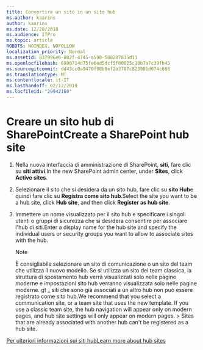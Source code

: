 ```yaml
---
title: Convertire un sito in un sito hub
ms.author: kaarins
author: kaarins
ms.date: 12/28/2018
ms.audience: ITPro
ms.topic: article
ROBOTS: NOINDEX, NOFOLLOW
localization_priority: Normal
ms.assetid: 837996e6-802f-4745-a590-500207835d11
ms.openlocfilehash: 6990714d75fe6ed5dcf5f00625c10b7a7c39fb45
ms.sourcegitcommit: dd43cc0a9470f98b8ef2a3787c823801d674c666
ms.translationtype: MT
ms.contentlocale: it-IT
ms.lasthandoff: 02/12/2019
ms.locfileid: "29942160"
---
```

# <a name="create-a-sharepoint-hub-site"></a><span data-ttu-id="b9e1a-102">Creare un sito hub di SharePoint</span><span class="sxs-lookup"><span data-stu-id="b9e1a-102">Create a SharePoint hub site</span></span>

1. <span data-ttu-id="b9e1a-103">Nella nuova interfaccia di amministrazione di SharePoint, **siti**, fare clic su **siti attivi**.</span><span class="sxs-lookup"><span data-stu-id="b9e1a-103">In the new SharePoint admin center, under **Sites**, click **Active sites**.</span></span> 
    
2. <span data-ttu-id="b9e1a-104">Selezionare il sito che si desidera da un sito hub, fare clic su **sito Hub**e quindi fare clic su **Registra come sito hub**.</span><span class="sxs-lookup"><span data-stu-id="b9e1a-104">Select the site you want to be a hub site, click **Hub site**, and then click **Register as hub site**.</span></span> 
    
3. <span data-ttu-id="b9e1a-105">Immettere un nome visualizzato per il sito hub e specificare i singoli utenti o gruppi di sicurezza che si desidera consentire per associare l'hub di siti.</span><span class="sxs-lookup"><span data-stu-id="b9e1a-105">Enter a display name for the hub site and specify the individual users or security groups you want to allow to associate sites with the hub.</span></span>
    
    > [!NOTE]
    >  <span data-ttu-id="b9e1a-p101">È consigliabile selezionare un sito di comunicazione o un sito del team che utilizza il nuovo modello. Se si utilizza un sito del team classica, la struttura di spostamento hub verrà visualizzati solo nelle pagine moderne e impostazioni sito hub verranno visualizzata solo nelle pagine moderne. gt _ siti che sono già associati a un altro hub non può essere registrato come sito hub.</span><span class="sxs-lookup"><span data-stu-id="b9e1a-p101">We recommend that you select a communication site, or a team site that uses the new template. If you use a classic team site, the hub navigation will appear only on modern pages, and hub site settings will only appear on modern pages. >  Sites that are already associated with another hub can't be registered as a hub site.</span></span> 
  
[<span data-ttu-id="b9e1a-109">Per ulteriori informazioni sui siti hub</span><span class="sxs-lookup"><span data-stu-id="b9e1a-109">Learn more about hub sites</span></span>](https://go.microsoft.com/fwlink/?linkid=869149)
  

